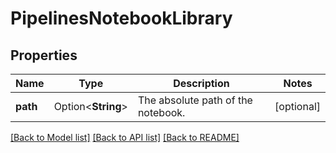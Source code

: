 # PipelinesNotebookLibrary

## Properties

Name | Type | Description | Notes
------------ | ------------- | ------------- | -------------
**path** | Option<**String**> | The absolute path of the notebook. | [optional]

[[Back to Model list]](../README.md#documentation-for-models) [[Back to API list]](../README.md#documentation-for-api-endpoints) [[Back to README]](../README.md)


